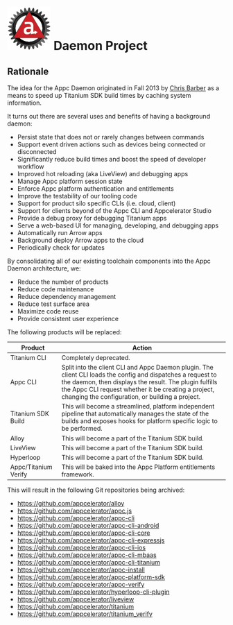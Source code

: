 # ![Appc Daemon logo](images/appc-daemon.png) Daemon Project

## Rationale

The idea for the Appc Daemon originated in Fall 2013 by [Chris Barber](mailto:cbarber@axway.com) as
a means to speed up Titanium SDK build times by caching system information.

It turns out there are several uses and benefits of having a background daemon:

* Persist state that does not or rarely changes between commands
* Support event driven actions such as devices being connected or disconnected
* Significantly reduce build times and boost the speed of developer workflow
* Improved hot reloading (aka LiveView) and debugging apps
* Manage Appc platform session state
* Enforce Appc platform authentication and entitlements
* Improve the testability of our tooling code
* Support for product silo specific CLIs (i.e. cloud, client)
* Support for clients beyond of the Appc CLI and Appcelerator Studio
* Provide a debug proxy for debugging Titanium apps
* Serve a web-based UI for managing, developing, and debugging apps
* Automatically run Arrow apps
* Background deploy Arrow apps to the cloud
* Periodically check for updates

By consolidating all of our existing toolchain components into the Appc Daemon architecture, we:

* Reduce the number of products
* Reduce code maintenance
* Reduce dependency management
* Reduce test surface area
* Maximize code reuse
* Provide consistent user experience

The following products will be replaced:

| Product | Action |
| ------- | ------ |
| Titanium CLI | Completely deprecated. |
| Appc CLI | Split into the client CLI and Appc Daemon plugin. The client CLI loads the config and dispatches a request to the daemon, then displays the result. The plugin fulfills the Appc CLI request whether it be creating a project, changing the configuration, or building a project. |
| Titanium SDK Build | This will become a streamlined, platform independent pipeline that automatically manages the state of the builds and exposes hooks for platform specific logic to be performed. |
| Alloy | This will become a part of the Titanium SDK build. |
| LiveView | This will become a part of the Titanium SDK build. |
| Hyperloop  | This will become a part of the Titanium SDK build. |
| Appc/Titanium Verify | This will be baked into the Appc Platform entitlements framework. |

This will result in the following Git repositories being archived:

* https://github.com/appcelerator/alloy
* https://github.com/appcelerator/appc.js
* https://github.com/appcelerator/appc-cli
* https://github.com/appcelerator/appc-cli-android
* https://github.com/appcelerator/appc-cli-core
* https://github.com/appcelerator/appc-cli-expressjs
* https://github.com/appcelerator/appc-cli-ios
* https://github.com/appcelerator/appc-cli-mbaas
* https://github.com/appcelerator/appc-cli-titanium
* https://github.com/appcelerator/appc-install
* https://github.com/appcelerator/appc-platform-sdk
* https://github.com/appcelerator/appc-verify
* https://github.com/appcelerator/hyperloop-cli-plugin
* https://github.com/appcelerator/liveview
* https://github.com/appcelerator/titanium
* https://github.com/appcelerator/titanium_verify
